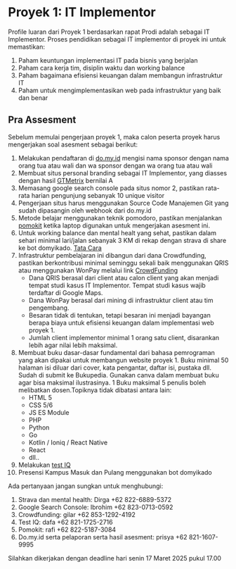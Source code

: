 # Proyek 1: IT Implementor

Profile luaran dari Proyek 1 berdasarkan rapat Prodi adalah sebagai IT Implementor. Proses pendidikan sebagai IT implementor di proyek ini untuk memastikan:
1. Paham keuntungan implementasi IT pada bisnis yang berjalan
2. Paham cara kerja tim, disiplin waktu dan working balance
3. Paham bagaimana efisiensi keuangan dalam membangun infrastruktur IT
4. Paham untuk mengimplementasikan web pada infrastruktur yang baik dan benar

## Pra Assesment

Sebelum memulai pengerjaan proyek 1, maka calon peserta proyek harus mengerjakan soal asesment sebagai berikut:
1. Melakukan pendaftaran di [do.my.id](https://www.do.my.id/) mengisi nama sponsor dengan nama orang tua atau wali dan wa sponsor dengan wa orang tua atau wali
2. Membuat situs personal branding sebagai IT Implementor, yang diasses dengan hasil [GTMetrix](https://gtmetrix.com/) bernilai A
3. Memasang google search console pada situs nomor 2, pastikan rata-rata harian pengunjung sebanyak 10 unique visitor
4. Pengerjaan situs harus menggunakan Source Code Manajemen Git yang sudah dipasangin oleh webhook dari do.my.id
5. Metode belajar menggunakan teknik pomodoro, pastikan menjalankan [pomokit](https://pomokit.if.co.id/) ketika laptop digunakan untuk mengerjakan asesment ini.
6. Untuk working balance dan mental healt yang sehat, pastikan dalam sehari minimal lari/jalan sebanyak 3 KM di rekap dengan strava di share ke bot domyikado. [Tata Cara](https://www.do.my.id/mentalhealt-strava/)
8. Infrastruktur pembelajaran ini dibangun dari dana Crowdfunding, pastikan berkontribusi minimal seminggu sekali baik menggunakan QRIS atau menggunakan WonPay melalui link [CrowdFunding](https://www.do.my.id/crowdfunding/)
   * Dana QRIS berasal dari client atau calon client yang akan menjadi tempat studi kasus IT Implementor. Tempat studi kasus wajib terdaftar di Google Maps.
   * Dana WonPay berasal dari mining di infrastruktur client atau tim pengembang.
   * Besaran tidak di tentukan, tetapi besaran ini menjadi bayangan berapa biaya untuk efisiensi keuangan dalam implementasi web proyek 1.
   * Jumlah client implementor minimal 1 orang satu client, disarankan lebih agar nilai lebih maksimal.
9. Membuat buku dasar-dasar fundamental dari bahasa pemrograman yang akan dipakai untuk membangun website proyek 1. Buku minimal 50 halaman isi diluar dari cover, kata pengantar, daftar isi, pustaka dll. Sudah di submit ke Bukupedia. Gunakan canva dalam membuat buku agar bisa maksimal ilustrasinya. 1 Buku maksimal 5 penulis boleh melibatkan dosen.Topiknya tidak dibatasi antara lain:
   * HTML 5
   * CSS 5/6
   * JS ES Module
   * PHP
   * Python
   * Go
   * Kotlin / Ioniq / React Native
   * React
   * dll..
10. Melakukan [test IQ](http://www.do.my.id/testiq/)
11. Presensi Kampus Masuk dan Pulang menggunakan bot domyikado

Ada pertanyaan jangan sungkan untuk menghubungi:
1. Strava dan mental health: Dirga +62 822-6889-5372
2. Google Search Console: Ibrohim +62 823-0713-0592
3. Crowdfunding: gilar +62 853-1292-4192
4. Test IQ: dafa +62 821-1725-2716
5. Pomokit: rafi +62 822-5187-3084
6. Do.my.id serta pelaporan serta hasil asesment: prisya +62 821-1607-9995

Silahkan dikerjakan dengan deadline hari senin 17 Maret 2025 pukul 17.00

